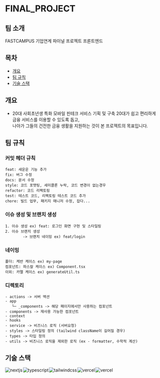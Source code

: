 # FINAL_PROJECT

## 팀 소개

FASTCAMPUS 기업연계 파이널 프로젝트 프론트엔드

## 목차

- [개요](#개요)
- [팀 규칙](#팀-규칙)
- [기술 스택](#기술-스택)

## 개요

- 20대 사회초년생 특화 모바일 핀테크 서비스 기획 및 구축 20대가 쉽고 편리하게 금융 서비스를 이용할 수 있도록 돕고,  
  나아가 그들의 건전한 금융 생활을 지원하는 것이 본 프로젝트의 목표입니다.

## 팀 규칙

### 커밋 헤더 규칙

```
feat: 새운운 기능 추가
fix: 버그 수정
docs: 문서 수정
style: 코드 포맷팅, 세미콜론 누락, 코드 변경이 없는경우
refactor: 코드 리팩토링
test: 테스트 코드, 리팩토링 테스트 코드 추가
chore: 빌드 업무, 패키지 매니저 수정, 잡다...
```

### 이슈 생성 및 브랜치 생성

```
1. 이슈 생성 ex) feat: 로그인 화면 구현 및 스타일링
2. 이슈 브랜치 생성
		-> 브랜치 네이밍 ex) feat/login
```

### 네이밍

```
폴더: 케반 케이스 ex) my-page
컴포넌트: 파스칼 케이스 ex) Component.tsx
이외: 카멜 케이스 ex) generateUtil.ts
```

### 디렉토리

```
- actions -> 서버 액션
- app
   └─ _components -> 해당 페이지에서만 사용하는 컴포넌트
- components -> 재사용 가능한 컴포넌트
- context
- hooks
- service -> 비즈니스 로직 (서버요청)
- styles -> 스타일링 정의 (tailwind className이 길어질 경우)
- types -> 타입 정의
- utils -> 비즈니스 로직을 제외한 로직 (ex - formatter, 수학적 계산)
```

## 기술 스택

<div style="display:flex; gap:2px">
  <img src="https://img.shields.io/badge/Next-000?style=flat&logo=nextdotjs" alt="nextjs" />
  <img src="https://img.shields.io/badge/TypeScript-3178C6?style=flat&logo=typescript&logoColor=white" alt="typescript" />
<img src="https://img.shields.io/badge/TailwindCss-06B6D4?style=flat&logo=tailwindcss&logoColor=white" alt="tailwindcss" />
<img src="https://img.shields.io/badge/ReactQuery-FF4154?style=flat&logo=ReactQuery&logoColor=white" alt="vercel" />
<img src="https://img.shields.io/badge/Vercel-000?style=flat&logo=Vercel&logoColor=white" alt="vercel" />
</div>
